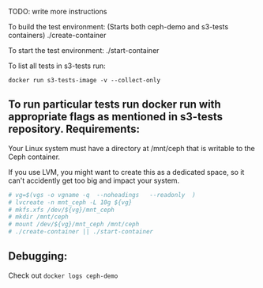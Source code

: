 TODO: write more instructions

To build the test environment: (Starts both ceph-demo and s3-tests containers)
./create-container

To start the test environment:
./start-container

To list all tests in s3-tests run:
```
docker run s3-tests-image -v --collect-only
```

To run particular tests run docker run with appropriate flags as
mentioned in s3-tests repository.
Requirements:
-------------
Your Linux system must have a directory at /mnt/ceph that is writable to the
Ceph container.

If you use LVM, you might want to create this as a dedicated space, so it can't
accidently get too big and impact your system.

```bash
# vg=$(vgs -o vgname -q  --noheadings   --readonly  )
# lvcreate -n mnt_ceph -L 10g ${vg}
# mkfs.xfs /dev/${vg}/mnt_ceph
# mkdir /mnt/ceph
# mount /dev/${vg}/mnt_ceph /mnt/ceph
# ./create-container || ./start-container
```

Debugging:
----------
Check out `docker logs ceph-demo`
